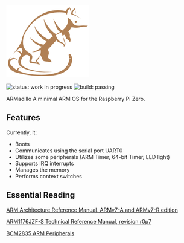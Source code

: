![ARMadillo logo](docs/logo.png)

![status: work in progress](https://img.shields.io/badge/status-work%20in%20progress-orange)
![build: passing](https://img.shields.io/badge/build-passing-green)

ARMadillo
A minimal ARM OS for the Raspberry Pi Zero.

## Features

Currently, it:

* Boots
* Communicates using the serial port UART0
* Utilizes some peripherals (ARM Timer, 64-bit Timer, LED light)
* Supports IRQ interrupts
* Manages the memory
* Performs context switches

## Essential Reading

[ARM Architecture Reference Manual, ARMv7-A and ARMv7-R edition](https://static.docs.arm.com/ddi0406/c/DDI0406C_C_arm_architecture_reference_manual.pdf)

[ARM1176JZF-S Technical Reference Manual, revision r0p7](http://infocenter.arm.com/help/topic/com.arm.doc.ddi0301h/DDI0301H_arm1176jzfs_r0p7_trm.pdf)

[BCM2835 ARM Peripherals](https://www.raspberrypi.org/documentation/hardware/raspberrypi/bcm2835/BCM2835-ARM-Peripherals.pdf)
